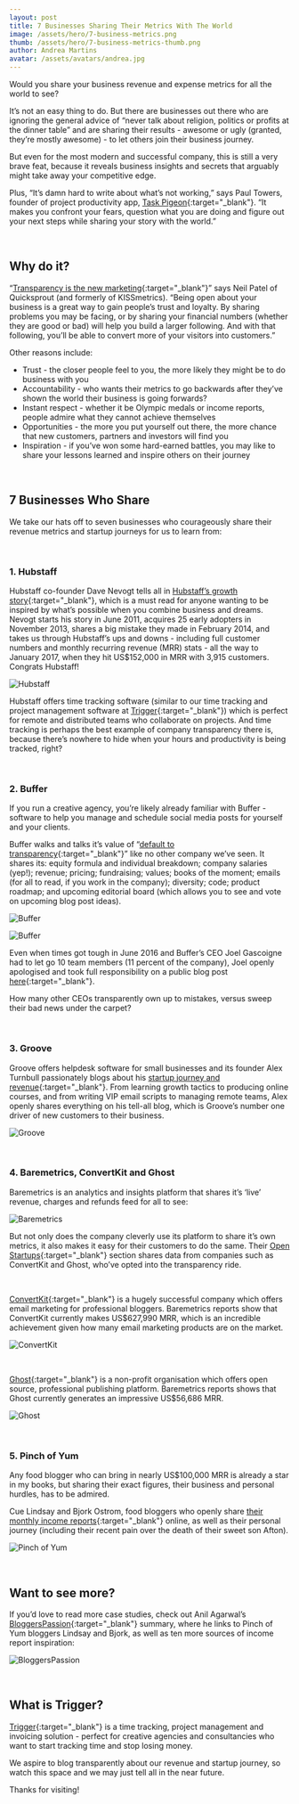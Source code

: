 ```yaml
---
layout: post
title: 7 Businesses Sharing Their Metrics With The World
image: /assets/hero/7-business-metrics.png
thumb: /assets/hero/7-business-metrics-thumb.png
author: Andrea Martins
avatar: /assets/avatars/andrea.jpg
---
```


Would you share your business revenue and expense metrics for all the world to see? 

It’s not an easy thing to do. But there are businesses out there who are ignoring the general advice of “never talk about religion, politics or profits at the dinner table” and are sharing their results - awesome or ugly (granted, they’re mostly awesome) - to let others join their business journey. 

But even for the most modern and successful company, this is still a very brave feat, because it reveals business insights and secrets that arguably might take away your competitive edge.

Plus, “It’s damn hard to write about what’s not working,” says Paul Towers, founder of project productivity app, [Task Pigeon](http://blog.taskpigeon.co/three-things-struggling-founder/){:target="_blank"}. “It makes you confront your fears, question what you are doing and figure out your next steps while sharing your story with the world.”

&nbsp;

## Why do it? ##

“[Transparency is the new marketing](https://www.quicksprout.com/2015/01/12/how-transparency-is-the-new-marketing/){:target="_blank"}” says Neil Patel of Quicksprout (and formerly of KISSmetrics). “Being open about your business is a great way to gain people’s trust and loyalty. By sharing problems you may be facing, or by sharing your financial numbers (whether they are good or bad) will help you build a larger following. And with that following, you’ll be able to convert more of your visitors into customers.”

Other reasons include:

- Trust - the closer people feel to you, the more likely they might be to do business with you
- Accountability - who wants their metrics to go backwards after they’ve shown the world their business is going forwards?
- Instant respect - whether it be Olympic medals or income reports, people admire what they cannot achieve themselves
- Opportunities - the more you put yourself out there, the more chance that new customers, partners and investors will find you
- Inspiration - if you’ve won some hard-earned battles, you may like to share your lessons learned and inspire others on their journey

&nbsp;

## 7 Businesses Who Share ##

We take our hats off to seven businesses who courageously share their revenue metrics and startup journeys for us to learn from:

&nbsp;

### 1. Hubstaff ###

Hubstaff co-founder Dave Nevogt tells all in [Hubstaff’s growth story](http://blog.hubstaff.com/grow/){:target="_blank"}, which is a must read for anyone wanting to be inspired by what’s possible when you combine business and dreams. Nevogt starts his story in June 2011, acquires 25 early adopters in November 2013, shares a big mistake they made in February 2014, and takes us through Hubstaff’s ups and downs - including full customer numbers and monthly recurring revenue (MRR) stats - all the way to January 2017, when they hit US$152,000 in MRR with 3,915 customers. Congrats Hubstaff!

![Hubstaff](/assets/7-business-metrics/Hubstaff%20team.png)

Hubstaff offers time tracking software (similar to our time tracking and project management software at [Trigger](https://www.triggerapp.com/){:target="_blank"}) which is perfect for remote and distributed teams who collaborate on projects. And time tracking is perhaps the best example of company transparency there is, because there’s nowhere to hide when your hours and productivity is being tracked, right?

&nbsp;

### 2. Buffer ###

If you run a creative agency, you’re likely already familiar with Buffer - software to help you manage and schedule social media posts for yourself and your clients.

Buffer walks and talks it’s value of “[default to transparency](https://buffer.com/transparency){:target="_blank"}” like no other company we’ve seen. It shares its: equity formula and individual breakdown; company salaries (yep!); revenue; pricing; fundraising; values; books of the moment; emails (for all to read, if you work in the company); diversity; code; product roadmap; and upcoming editorial board (which allows you to see and vote on upcoming blog post ideas).

![Buffer](/assets/7-business-metrics/Buffer%20transparency%201%20of%202.png)

![Buffer](/assets/7-business-metrics/Buffer%20transparency%201%20of%202%281%29.png)

Even when times got tough in June 2016 and Buffer’s CEO Joel Gascoigne had to let go 10 team members (11 percent of the company), Joel openly apologised and took full responsibility on a public blog post [here](https://open.buffer.com/layoffs-and-moving-forward/){:target="_blank"}. 

How many other CEOs transparently own up to mistakes, versus sweep their bad news under the carpet?

&nbsp;

### 3. Groove ###

Groove offers helpdesk software for small businesses and its founder Alex Turnbull passionately blogs about his [startup journey and revenue](https://www.groovehq.com/blog/startup-journey){:target="_blank"}. From learning growth tactics to producing online courses, and from writing VIP email scripts to managing remote teams, Alex openly shares everything on his tell-all blog, which is Groove’s number one driver of new customers to their business.

![Groove](/assets/7-business-metrics/Groove%20metrics.png)

&nbsp;

### 4. Baremetrics, ConvertKit and Ghost ###

Baremetrics is an analytics and insights platform that shares it’s ‘live’ revenue, charges and refunds feed for all to see:

![Baremetrics](/assets/7-business-metrics/Baremetrics%20metrics.png)

But not only does the company cleverly use its platform to share it’s own metrics, it also makes it easy for their customers to do the same. Their [Open Startups](https://baremetrics.com/open){:target="_blank"} section shares data from companies such as ConvertKit and Ghost, who’ve opted into the transparency ride.

&nbsp;

[ConvertKit](https://convertkit.com/){:target="_blank"} is a hugely successful company which offers email marketing for professional bloggers. Baremetrics reports show that ConvertKit currently makes US$627,990 MRR, which is an incredible achievement given how many email marketing products are on the market.

![ConvertKit](/assets/7-business-metrics/ConvertKit%20metrics.png)

&nbsp;

[Ghost](https://ghost.org/){:target="_blank"} is a non-profit organisation which offers open source, professional publishing platform. Baremetrics reports shows that Ghost currently generates an impressive US$56,686 MRR.

![Ghost](/assets/7-business-metrics/Ghost%20metrics.png)

&nbsp;

### 5. Pinch of Yum ###

Any food blogger who can bring in nearly US$100,000 MRR is already a star in my books, but sharing their exact figures, their business and personal hurdles, has to be admired. 

Cue Lindsay and Bjork Ostrom, food bloggers who openly share [their monthly income reports](http://pinchofyum.com/category/making-money-from-a-food-blog){:target="_blank"} online, as well as their personal journey (including their recent pain over the death of their sweet son Afton).

![Pinch of Yum](/assets/7-business-metrics/Pinch%20of%20Yum.png)

&nbsp;

## Want to see more? ##

If you’d love to read more case studies, check out Anil Agarwal’s [BloggersPassion](https://bloggerspassion.com/bloggers-income-report-how-much-money-do-top-bloggers-make-and-how/){:target="_blank"} summary, where he links to Pinch of Yum bloggers Lindsay and Bjork, as well as ten more sources of income report inspiration:

![BloggersPassion](/assets/7-business-metrics/https_bloggerspassion.com_bloggers-income-report-how-much-money-do-top-bloggers-make-and-how_.png)

&nbsp;

## What is Trigger? ##

[Trigger](https://www.triggerapp.com/){:target="_blank"} is a time tracking, project management and invoicing solution - perfect for creative agencies and consultancies who want to start tracking time and stop losing money. 

We aspire to blog transparently about our revenue and startup journey, so watch this space and we may just tell all in the near future.

Thanks for visiting!
